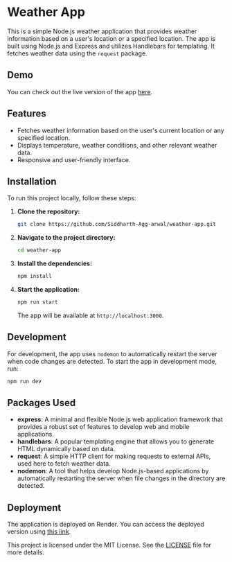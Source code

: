 # Weather App

This is a simple Node.js weather application that provides weather information based on a user's location or a specified location. The app is built using Node.js and Express and utilizes Handlebars for templating. It fetches weather data using the `request` package.

## Demo

You can check out the live version of the app [here](https://weather-app-dm6e.onrender.com).

## Features

- Fetches weather information based on the user's current location or any specified location.
- Displays temperature, weather conditions, and other relevant weather data.
- Responsive and user-friendly interface.

## Installation

To run this project locally, follow these steps:

1. **Clone the repository:**

   ```bash
   git clone https://github.com/Siddharth-Agg-arwal/weather-app.git
   ```

2. **Navigate to the project directory:**

   ```bash
   cd weather-app
   ```

3. **Install the dependencies:**

   ```bash
   npm install
   ```

4. **Start the application:**

   ```bash
   npm run start
   ```

   The app will be available at `http://localhost:3000`.

## Development

For development, the app uses `nodemon` to automatically restart the server when code changes are detected. To start the app in development mode, run:

```bash
npm run dev
```

## Packages Used

- **express**: A minimal and flexible Node.js web application framework that provides a robust set of features to develop web and mobile applications.
- **handlebars**: A popular templating engine that allows you to generate HTML dynamically based on data.
- **request**: A simple HTTP client for making requests to external APIs, used here to fetch weather data.
- **nodemon**: A tool that helps develop Node.js-based applications by automatically restarting the server when file changes in the directory are detected.

## Deployment

The application is deployed on Render. You can access the deployed version using [this link](https://weather-app-dm6e.onrender.com).

This project is licensed under the MIT License. See the [LICENSE](LICENSE) file for more details.
